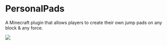 # PersonalPads
A Minecraft plugin that allows players to create their own jump pads on any block &amp; any force.

<a href="http://gph.is/2FyiDF8"><img src="https://media.giphy.com/media/3oFzmiYUgqd6OaBpe0/giphy.gif"></a>
